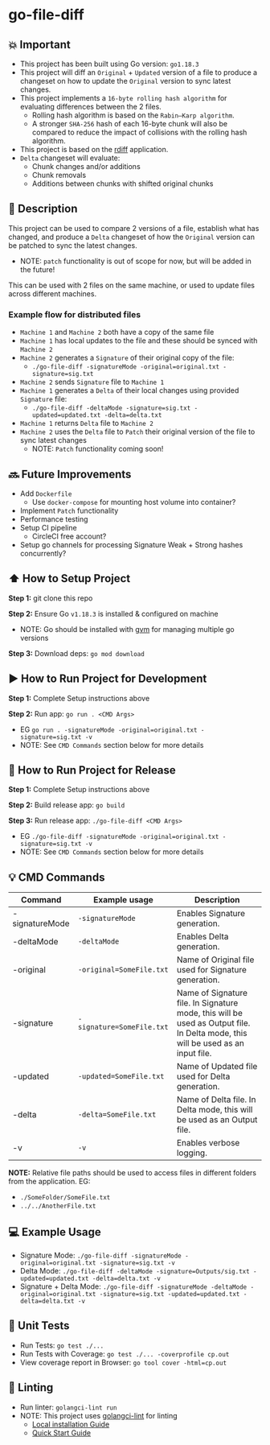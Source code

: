 # go-file-diff

## :collision: Important

- This project has been built using Go version: `go1.18.3`
- This project will diff an `Original` + `Updated` version of a file to produce a changeset on how to update the `Original` version to sync latest changes.
- This project implements a `16-byte rolling hash algorithm` for evaluating differences between the 2 files.
  - Rolling hash algorithm is based on the `Rabin–Karp algorithm`.
  - A stronger `SHA-256` hash of each 16-byte chunk will also be compared to reduce the impact of collisions with the rolling hash algorithm.
- This project is based on the [rdiff](https://linux.die.net/man/1/rdiff) application.
- `Delta` changeset will evaluate:
  - Chunk changes and/or additions
  - Chunk removals
  - Additions between chunks with shifted original chunks

## :memo: Description

This project can be used to compare 2 versions of a file, establish what has changed, and produce a `Delta` changeset of how the `Original` version can be patched to sync the latest changes.
- NOTE: `patch` functionality is out of scope for now, but will be added in the future!

This can be used with 2 files on the same machine, or used to update files across different machines.

### Example flow for distributed files

- `Machine 1` and `Machine 2` both have a copy of the same file
- `Machine 1` has local updates to the file and these should be synced with `Machine 2`
- `Machine 2` generates a `Signature` of their original copy of the file: 
  - `./go-file-diff -signatureMode -original=original.txt -signature=sig.txt`
- `Machine 2` sends `Signature` file to `Machine 1`
- `Machine 1` generates a `Delta` of their local changes using provided `Signature` file: 
  - `./go-file-diff -deltaMode -signature=sig.txt -updated=updated.txt -delta=delta.txt`
- `Machine 1` returns `Delta` file to `Machine 2`
- `Machine 2` uses the `Delta` file to `Patch` their original version of the file to sync latest changes
    - NOTE: `Patch` functionality coming soon!

## :soon: Future Improvements

- Add `Dockerfile` 
  - Use `docker-compose` for mounting host volume into container?
- Implement `Patch` functionality
- Performance testing
- Setup CI pipeline
  - CircleCI free account?
- Setup go channels for processing Signature Weak + Strong hashes concurrently?

## :arrow_up: How to Setup Project

**Step 1:** git clone this repo

**Step 2:** Ensure Go `v1.18.3` is installed & configured on machine

- NOTE: Go should be installed with [gvm](https://github.com/moovweb/gvm) for managing multiple go versions

**Step 3:** Download deps: `go mod download`

## :arrow_forward: How to Run Project for Development

**Step 1:** Complete Setup instructions above

**Step 2:** Run app: `go run . <CMD Args>`

- EG `go run . -signatureMode -original=original.txt -signature=sig.txt -v`
- NOTE: See `CMD Commands` section below for more details

## :rocket: How to Run Project for Release

**Step 1:** Complete Setup instructions above

**Step 2:** Build release app: `go build`

**Step 3:** Run release app: `./go-file-diff <CMD Args>`

- EG `./go-file-diff -signatureMode -original=original.txt -signature=sig.txt -v`
- NOTE: See `CMD Commands` section below for more details

## :bulb: CMD Commands

| Command        | Example usage             | Description   | 
| -------------- | ------------------------- | ------------- |
| -signatureMode | `-signatureMode`          | Enables Signature generation. |
| -deltaMode     | `-deltaMode`              | Enables Delta generation. |
| -original      | `-original=SomeFile.txt`  | Name of Original file used for Signature generation. |
| -signature     | `-signature=SomeFile.txt` | Name of Signature file. In Signature mode, this will be used as Output file. In Delta mode, this will be used as an input file. |
| -updated       | `-updated=SomeFile.txt`   | Name of Updated file used for Delta generation. |
| -delta         | `-delta=SomeFile.txt`     | Name of Delta file. In Delta mode, this will be used as an Output file. |
| -v             | `-v`                      | Enables verbose logging. |

**NOTE:** Relative file paths should be used to access files in different folders from the application. EG:

- `./SomeFolder/SomeFile.txt`
- `../../AnotherFile.txt`

## :computer: Example Usage

- Signature Mode: `./go-file-diff -signatureMode -original=original.txt -signature=sig.txt -v`
- Delta Mode: `./go-file-diff -deltaMode -signature=Outputs/sig.txt -updated=updated.txt -delta=delta.txt -v`
- Signature + Delta Mode: `./go-file-diff -signatureMode -deltaMode -original=original.txt -signature=sig.txt -updated=updated.txt -delta=delta.txt -v`

## :rotating_light: Unit Tests

- Run Tests: `go test ./...`
- Run Tests with Coverage: `go test ./... -coverprofile cp.out` 
- View coverage report in Browser: `go tool cover -html=cp.out` 

## :cop: Linting
- Run linter: `golangci-lint run` 
- NOTE: This project uses [golangci-lint](https://github.com/golangci/golangci-lint) for linting
  - [Local installation Guide](https://golangci-lint.run/usage/install/#local-installation)
  - [Quick Start Guide](https://golangci-lint.run/usage/quick-start)